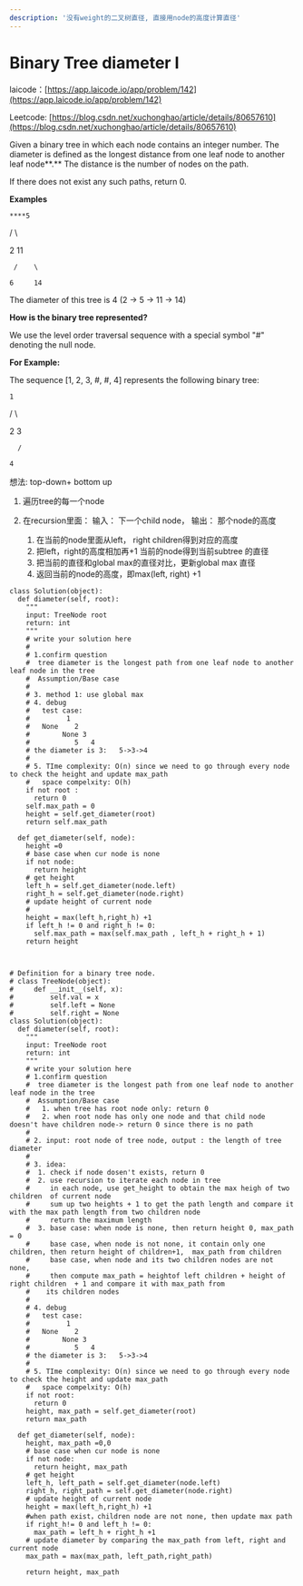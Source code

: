 ```yaml
---
description: '没有weight的二叉树直径, 直接用node的高度计算直径'
---
```


# Binary Tree diameter I

laicode：[https://app.laicode.io/app/problem/142](https://app.laicode.io/app/problem/142)

Leetcode: [https://blog.csdn.net/xuchonghao/article/details/80657610](https://blog.csdn.net/xuchonghao/article/details/80657610)

Given a binary tree in which each node contains an integer number. The diameter is defined as the longest distance from one leaf node to another leaf node**.** The distance is the number of nodes on the path.

If there does not exist any such paths, return 0.

**Examples**

    ****5

  /    \

2      11

     /    \

    6     14

The diameter of this tree is 4 \(2 → 5 → 11 → 14\)

**How is the binary tree represented?**

We use the level order traversal sequence with a special symbol "\#" denoting the null node.

**For Example:**

The sequence \[1, 2, 3, \#, \#, 4\] represents the following binary tree:

    1

  /   \

 2     3

      /

    4

想法: top-down+ bottom up

1. 遍历tree的每一个node
2. 在recursion里面： 输入： 下一个child node， 输出： 那个node的高度

   1. 在当前的node里面从left， right children得到对应的高度
   2. 把left，right的高度相加再+1 当前的node得到当前subtree 的直径
   3. 把当前的直径和global max的直径对比，更新global max 直径
   4. 返回当前的node的高度，即max\(left, right\) +1

```text
class Solution(object):
  def diameter(self, root):
    """
    input: TreeNode root
    return: int
    """
    # write your solution here
    #
    # 1.confirm question
    #  tree diameter is the longest path from one leaf node to another leaf node in the tree
    #  Assumption/Base case 
    #  
    # 3. method 1: use global max 
    # 4. debug
    #   test case:
    #         1
    #   None    2
    #        None 3
    #           5   4
    # the diameter is 3:   5->3->4
    #
    # 5. TIme complexity: O(n) since we need to go through every node to check the height and update max_path
    #   space compelxity: O(h)
    if not root :
      return 0
    self.max_path = 0
    height = self.get_diameter(root)
    return self.max_path 

  def get_diameter(self, node):
    height =0
    # base case when cur node is none
    if not node:
      return height
    # get height
    left_h = self.get_diameter(node.left)
    right_h = self.get_diameter(node.right)
    # update height of current node
    #
    height = max(left_h,right_h) +1
    if left_h != 0 and right_h != 0:
      self.max_path = max(self.max_path , left_h + right_h + 1)
    return height

    
```

```text
# Definition for a binary tree node.
# class TreeNode(object):
#     def __init__(self, x):
#         self.val = x
#         self.left = None
#         self.right = None
class Solution(object):
  def diameter(self, root):
    """
    input: TreeNode root
    return: int
    """
    # write your solution here
    # 1.confirm question
    #  tree diameter is the longest path from one leaf node to another leaf node in the tree
    #  Assumption/Base case 
    #   1. when tree has root node only: return 0
    #   2. when root node has only one node and that child node doesn't have children node-> return 0 since there is no path
    #
    # 2. input: root node of tree node, output : the length of tree diameter
    #
    # 3. idea:
    #  1. check if node dosen't exists, return 0
    #  2. use recursion to iterate each node in tree
    #     in each node, use get_height to obtain the max heigh of two children  of current node
    #     sum up two heights + 1 to get the path length and compare it with the max path length from two children node
    #     return the maximum length
    #  3. base case: when node is none, then return height 0, max_path = 0
    #     base case, when node is not none, it contain only one children, then return height of children+1,  max_path from children
    #     base case, when node and its two children nodes are not none,
    #     then compute max_path = heightof left children + height of right children  + 1 and compare it with max_path from 
    #    its children nodes
    #
    # 4. debug
    #   test case:
    #         1
    #   None    2
    #        None 3
    #           5   4
    # the diameter is 3:   5->3->4
    #
    # 5. TIme complexity: O(n) since we need to go through every node to check the height and update max_path
    #   space compelxity: O(h)
    if not root:
      return 0
    height, max_path = self.get_diameter(root)
    return max_path

  def get_diameter(self, node):
    height, max_path =0,0
    # base case when cur node is none
    if not node:
      return height, max_path
    # get height
    left_h, left_path = self.get_diameter(node.left)
    right_h, right_path = self.get_diameter(node.right)
    # update height of current node
    height = max(left_h,right_h) +1
    #when path exist，children node are not none, then update max path 
    if right_h!= 0 and left_h != 0:
      max_path = left_h + right_h +1
    # update diameter by comparing the max_path from left, right and current node
    max_path = max(max_path, left_path,right_path)
        
    return height, max_path

```


